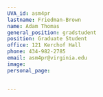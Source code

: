 ```yaml
---
UVA_id: asm4pr
lastname: Friedman-Brown
name: Adam Thomas
general_position: gradstudent
position: Graduate Student
office: 121 Kerchof Hall
phone: 434-982-2785
email: asm4pr@virginia.edu
image: 
personal_page: 


---
```

